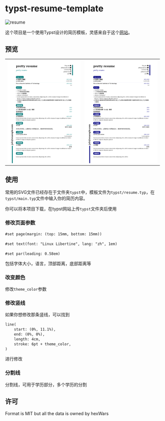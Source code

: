 

#  typst-resume-template

![resume](https://img.shields.io/badge/resume-typst-9cf)

这个项目是一个使用Typst设计的简历模板，灵感来自于这个[网站](https://satnaing.dev/blog)。

## 预览

|  |  |
|:---:|:---:|
| ![preview](./assets/typst-resume-template.png)  | ![preview2](./assets/typst-resume-template2.png) |

## 使用

常用的SVG文件已经存在于文件夹`typst`中，模板文件为`typst/resume.typ`，在`typst/main.typ`文件中输入你的简历内容。

你可以将本项目下载，在typst网站上传`typst`文件夹后使用

### 修改页面参数

```typst
#set page(margin: (top: 15mm, bottom: 15mm))

#set text(font: "Linux Libertine", lang: "zh", 1em)

#set par(leading: 0.58em)
```

包括字体大小，语言，顶部距离，底部距离等

### 改变颜色

修改`theme_color`参数


### 修改竖线

如果你想修改那条竖线，可以找到

```typst
line(
    start: (0%, 11.1%),
    end: (0%, 0%),
    length: 4cm,
    stroke: 6pt + theme_color,
)
```

进行修改

### 分割线

分割线，可用于学历部分，多个学历的分割

## 许可

Format is MIT but all the data is owned by hexWars
